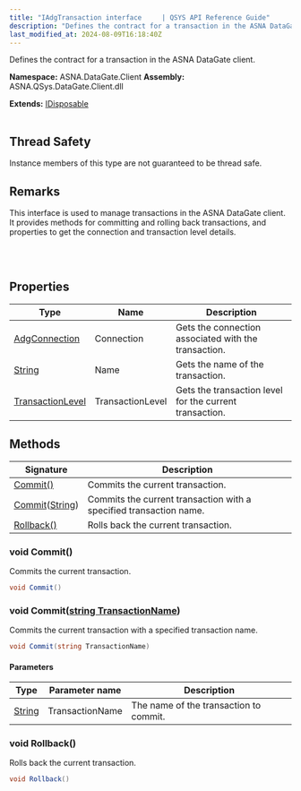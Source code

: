 ```yaml
---
title: "IAdgTransaction interface     | QSYS API Reference Guide"
description: "Defines the contract for a transaction in the ASNA DataGate client. "
last_modified_at: 2024-08-09T16:18:40Z
---
```


Defines the contract for a transaction in the ASNA DataGate client.

**Namespace:** ASNA.DataGate.Client
**Assembly:** ASNA.QSys.DataGate.Client.dll

**Extends:** [IDisposable](https://learn.microsoft.com/en-us/dotnet/api/system.idisposable?view=net-8.0)
<br>
<br>
## Thread Safety

Instance members of this type are not guaranteed to be thread safe.


## Remarks
This interface is used to manage transactions in the ASNA DataGate client. 
It provides methods for committing and rolling back transactions, 
and properties to get the connection and transaction level details.

<br>
<br>

## Properties

| Type | Name | Description
| --- | --- | --- 
| [AdgConnection](/reference/datagate/datagate-client/adg-connection.html) | Connection | Gets the connection associated with the transaction. |
| [String](https://learn.microsoft.com/en-us/dotnet/api/system.string?view=net-8.0) | Name | Gets the name of the transaction. |
| [TransactionLevel](/reference/datagate/datagate-common/transaction-level.html) | TransactionLevel | Gets the transaction level for the current transaction. |

## Methods

| Signature | Description |
| --- | --- |
| [Commit()](#void-commit) | Commits the current transaction.
| [Commit](#void-commitstring-transactionname)([String](https://docs.microsoft.com/en-us/dotnet/api/system.string)) | Commits the current transaction with a specified transaction name.
| [Rollback()](#void-rollback) | Rolls back the current transaction.

### void Commit()

Commits the current transaction.

```cs
void Commit()
```

### void Commit([string TransactionName](https://learn.microsoft.com/en-us/dotnet/api/system.string?view=net-8.0))

Commits the current transaction with a specified transaction name.

```cs
void Commit(string TransactionName)
```

#### Parameters

| Type | Parameter name | Description
| --- | --- | ---
| [String](https://docs.microsoft.com/en-us/dotnet/api/system.string) | TransactionName | The name of the transaction to commit.

### void Rollback()

Rolls back the current transaction.

```cs
void Rollback()
```
